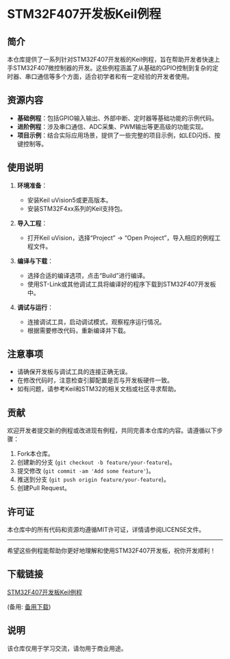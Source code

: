 # STM32F407开发板Keil例程

## 简介

本仓库提供了一系列针对STM32F407开发板的Keil例程，旨在帮助开发者快速上手STM32F407微控制器的开发。这些例程涵盖了从基础的GPIO控制到复杂的定时器、串口通信等多个方面，适合初学者和有一定经验的开发者使用。

## 资源内容

- **基础例程**：包括GPIO输入输出、外部中断、定时器等基础功能的示例代码。
- **进阶例程**：涉及串口通信、ADC采集、PWM输出等更高级的功能实现。
- **项目示例**：结合实际应用场景，提供了一些完整的项目示例，如LED闪烁、按键控制等。

## 使用说明

1. **环境准备**：
   - 安装Keil uVision5或更高版本。
   - 安装STM32F4xx系列的Keil支持包。

2. **导入工程**：
   - 打开Keil uVision，选择“Project” -> “Open Project”，导入相应的例程工程文件。

3. **编译与下载**：
   - 选择合适的编译选项，点击“Build”进行编译。
   - 使用ST-Link或其他调试工具将编译好的程序下载到STM32F407开发板中。

4. **调试与运行**：
   - 连接调试工具，启动调试模式，观察程序运行情况。
   - 根据需要修改代码，重新编译并下载。

## 注意事项

- 请确保开发板与调试工具的连接正确无误。
- 在修改代码时，注意检查引脚配置是否与开发板硬件一致。
- 如有问题，请参考Keil和STM32的相关文档或社区寻求帮助。

## 贡献

欢迎开发者提交新的例程或改进现有例程，共同完善本仓库的内容。请遵循以下步骤：

1. Fork本仓库。
2. 创建新的分支 (`git checkout -b feature/your-feature`)。
3. 提交修改 (`git commit -am 'Add some feature'`)。
4. 推送到分支 (`git push origin feature/your-feature`)。
5. 创建Pull Request。

## 许可证

本仓库中的所有代码和资源均遵循MIT许可证，详情请参阅LICENSE文件。

---

希望这些例程能帮助你更好地理解和使用STM32F407开发板，祝你开发顺利！

## 下载链接
[STM32F407开发板Keil例程](https://pan.quark.cn/s/d38927c780a9) 

(备用: [备用下载](https://pan.baidu.com/s/15V-jmQyAdFWHRqkRYQX0TQ?pwd=1234))

## 说明

该仓库仅用于学习交流，请勿用于商业用途。
